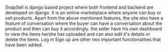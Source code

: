 SnapSell is django based project where both frontend and backend are developed on django. 
It is an online-marketplace where anyone can buy or sell products. 
Apart from the above mentioned features, the site also have a feature of conversation where the buyer can have a conversation about the product and then can buy it accordingly. 
the seller have his own dashboard to view the items he/she has uploaded and can also edit it's details or delete the items. 
Log in Sign up are other two important functionalities that have been added.
